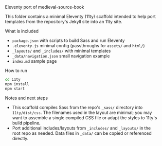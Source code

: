 Eleventy port of medieval-source-book

This folder contains a minimal Eleventy (11ty) scaffold intended to help port templates from the repository's Jekyll site into an 11ty site.

What is included
- `package.json` with scripts to build Sass and run Eleventy
- `.eleventy.js` minimal config (passthroughs for `assets/` and `html/`)
- `_layouts/` and `_includes/` with minimal templates
- `_data/navigation.json` small navigation example
- `index.md` sample page

How to run

```bash
cd 11ty
npm install
npm start
```

Notes and next steps
- This scaffold compiles Sass from the repo's `_sass/` directory into `11ty/dist/css`. The filenames used in the layout are minimal; you may want to assemble a single compiled CSS file or adapt the styles to 11ty's build pipeline.
- Port additional includes/layouts from `_includes/` and `_layouts/` in the root repo as needed. Data files in `_data/` can be copied or referenced directly.
